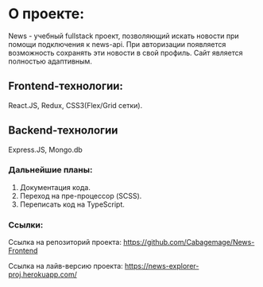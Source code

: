 # О проекте:
News - учебный fullstack проект, позволяющий искать новости при помощи подключения к news-api. 
При авторизации появляется возможность сохранять эти новости в свой профиль. Сайт является полностью адаптивным.
## Frontend-технологии:
React.JS, Redux, CSS3(Flex/Grid сетки).
## Backend-технологии
Express.JS, Mongo.db
### Дальнейшие планы: 
1. Документация кода.
2. Переход на пре-процессор (SCSS). 
3. Переписать код на TypeScript. 
### Ссылки: 
Ссылка на репозиторий проекта: https://github.com/Cabagemage/News-Frontend 


Ссылка на лайв-версию проекта: https://news-explorer-proj.herokuapp.com/ 
